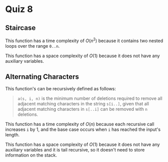 # Quiz 8

## Staircase

This function has a time complexity of $O(n^2)$ because it contains two nested loops over the range `0..n`.

This function has a space complexity of $O(1)$ because it does not have any auxiliary variables.

## Alternating Characters

This function's can be recursively defined as follows:

> `a(s, i, n)` is the minimum number of deletions required to remove all adjacent matching characters in the string `s[i..]`, given that all adjacent matching characters in `s[..i]` can be removed with `n` deletions.


This function has a time complexity of $O(n)$ because each recursive call increases `i` by 1, and the base case occurs when `i` has reached the input's length.

This function has a space complexity of $O(1)$ because it does not have any auxiliary variables and it is tail recursive, so it doesn't need to store information on the stack.
